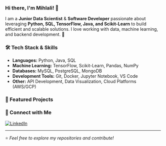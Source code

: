 ### Hi there, I'm **Mihlali**! 👋


I am a **Junior Data Scientist** & **Software Developer** passionate about leveraging **Python, SQL, TensorFlow, Java, and Scikit-Learn** to build efficient and scalable solutions. I love working with data, machine learning, and backend development. 🚀

### 🛠️ Tech Stack & Skills

- **Languages:** Python, Java, SQL
- **Machine Learning:** TensorFlow, Scikit-Learn, Pandas, NumPy
- **Databases:** MySQL, PostgreSQL, MongoDB
- **Development Tools:** Git, Docker, Jupyter Notebook, VS Code
- **Other:** API Development, Data Visualization, Cloud Platforms (AWS/GCP)

### 📌 Featured Projects



### 🔗 Connect with Me

[![LinkedIn](https://img.shields.io/badge/LinkedIn-0077B5?style=for-the-badge&logo=linkedin&logoColor=white)](https://www.linkedin.com/in/mihlali-nonyukela/)  
 

---
⭐️ _Feel free to explore my repositories and contribute!_

 

